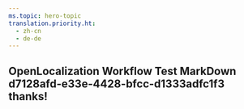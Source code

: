 ```yaml
---
ms.topic: hero-topic
translation.priority.ht: 
  - zh-cn
  - de-de
---
```

## OpenLocalization Workflow Test MarkDown d7128afd-e33e-4428-bfcc-d1333adfc1f3 thanks!
